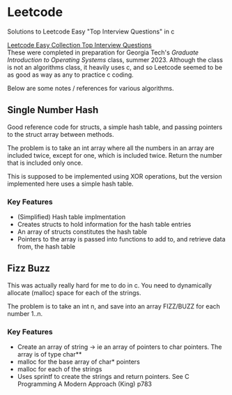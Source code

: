 # Leetcode
Solutions to Leetcode Easy "Top Interview Questions" in c

[Leetcode Easy Collection Top Interview Questions](https://leetcode.com/explore/interview/card/top-interview-questions-easy/)  
These were completed in preparation for Georgia Tech's _Graduate Introduction to Operating Systems_ class, summer 2023.  Although the class is not an algorithms class, it heavily uses c, and so Leetcode seemed to be as good as way as any to practice c coding.

Below are some notes / references for various algorithms.

## Single Number Hash
Good reference code for structs, a simple hash table, and passing pointers to the struct array between methods.

The problem is to take an int array where all the numbers in an array are included twice, except for one, which is included twice.  Return the number that is included only once.

This is supposed to be implemented using XOR operations, but the version implemented here uses a simple hash table.

### Key Features
* (Simplified) Hash table implmentation
* Creates structs to hold information for the hash table entries
* An array of structs constitutes the hash table
* Pointers to the array is passed into functions to add to, and retrieve data from, the hash table

## Fizz Buzz
This was actually really hard for me to do in c.  You need to dynamically allocate (malloc) space for each of the strings.

The problem is to take an int n, and save into an array FIZZ/BUZZ for each number 1..n.

### Key Features
* Create an array of string -> ie an array of pointers to char pointers.  The array is of type char**
* malloc for the base array of char* pointers
* malloc for each of the strings
* Uses sprintf to create the strings and return pointers.  See C Programming A Modern Approach (King) p783


